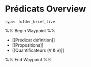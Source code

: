 # Prédicats Overview
 
```ccard
type: folder_brief_live
```
 
%% Begin Waypoint %%
- [[Prédicat définition]]
- [[Propositions]]
- [[Quantificateurs (∀ & ∃)]]

%% End Waypoint %%
